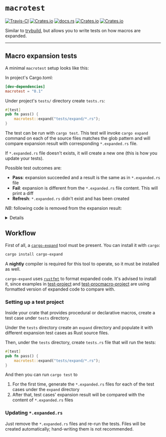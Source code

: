 # `macrotest`

[![Travis-CI](https://api.travis-ci.com/eupn/macrotest.svg?branch=master)](https://travis-ci.com/eupn/macrotest)
[![Crates.io](https://img.shields.io/crates/v/macrotest)](https://crates.io/crates/macrotest)
[![docs.rs](https://docs.rs/macrotest/badge.svg)](https://docs.rs/macrotest/)
[![Crates.io](https://img.shields.io/crates/d/macrotest)](https://crates.io/crates/macrotest)
[![Crates.io](https://img.shields.io/crates/l/macrotest)](https://crates.io/crates/macrotest)

Similar to [trybuild], but allows you to write tests on how macros are expanded.

----

## Macro expansion tests

A minimal `macrotest` setup looks like this:

In project's Cargo.toml:

```toml
[dev-dependencies]
macrotest = "0.1"
```

Under project's `tests/` directory create `tests.rs`:

```rust
#[test]
pub fn pass() {
    macrotest::expand("tests/expand/*.rs");
}
```

The test can be run with `cargo test`. This test will invoke `cargo expand` command on each of
the source files matches the glob pattern and will compare expansion result with
corresponding `*.expanded.rs` file.

If `*.expanded.rs` file doesn't exists, it will create a new one
(this is how you update your tests).

Possible test outcomes are:
- **Pass**: expansion succeeded and a result is the same as in `*.expanded.rs` file
- **Fail**: expansion is different from the `*.expanded.rs` file content. This will print a diff
- **Refresh**: `*.expanded.rs` didn't exist and has been created

*NB*: following code is removed from the expansion result:

<details>

```rust
#![feature(prelude_import)] 
#[prelude_import] 
use std::prelude::v1::*; 
#[macro_use] 
extern crate std;
```

</details>

## Workflow

First of all, a [`cargo-expand`](https://crates.io/crates/cargo-expand) tool must be present. 
You can install it with `cargo`:

```bash
cargo install cargo-expand
```

A **nightly** compiler is required for this tool to operate, so it must be installed as well.

`cargo-expand` uses [`rustfmt`](https://github.com/rust-lang/rustfmt) to format expanded code. 
It's advised to install it, since examples in [test-project](test-project) and
[test-procmacro-project](test-procmacro-project) are using formatted version of expanded code to compare with.

### Setting up a test project

Inside your crate that provides procedural or declarative macros, create a test case
under `tests` directory.

Under the `tests` directory create an `expand` directory and populate it with
different expansion test cases as Rust source files.

Then, under the `tests` directory, create `tests.rs` file that will run the tests:

```rust
#[test]
pub fn pass() {
    macrotest::expand("tests/expand/*.rs");
}
```

And then you can run `cargo test` to

1. For the first time, generate the `*.expanded.rs` files for each of the test cases under
the `expand` directory
1. After that, test cases' expansion result will be compared with the
content of `*.expanded.rs` files

### Updating `*.expanded.rs`

Just remove the `*.expanded.rs` files and re-run the tests. Files will be created
automatically; hand-writing them is not recommended.

[trybuild]: https://github.com/dtolnay/trybuild
